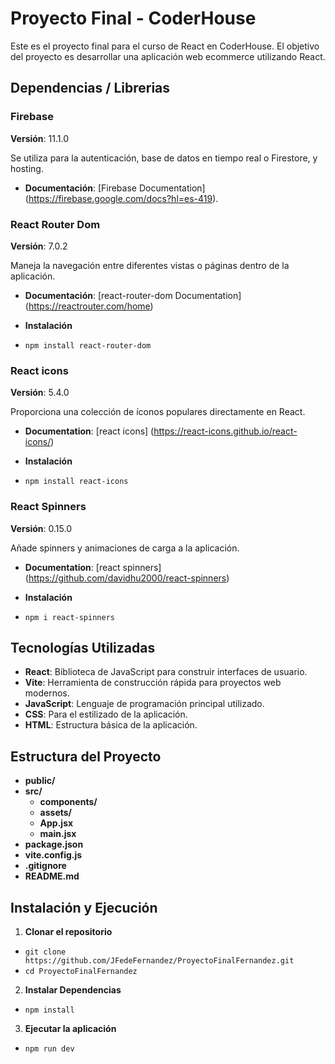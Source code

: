 # Proyecto Final - CoderHouse

Este es el proyecto final para el curso de React en CoderHouse. El objetivo del proyecto es desarrollar una aplicación web ecommerce utilizando React.

## Dependencias / Librerias
### Firebase
**Versión**: 11.1.0

Se utiliza para la autenticación, base de datos en tiempo real o Firestore, y hosting.

- **Documentación**: [Firebase Documentation] (https://firebase.google.com/docs?hl=es-419).

### React Router Dom
**Versión**: 7.0.2

Maneja la navegación entre diferentes vistas o páginas dentro de la aplicación.

- **Documentación**: [react-router-dom Documentation] (https://reactrouter.com/home)

- **Instalación**
- `npm install react-router-dom`

### React icons
**Versión**: 5.4.0

Proporciona una colección de íconos populares directamente en React.

- **Documentation**: [react icons] (https://react-icons.github.io/react-icons/)

- **Instalación**
- `npm install react-icons`

### React Spinners
**Versión**: 0.15.0

Añade spinners y animaciones de carga a la aplicación.

- **Documentation**: [react spinners] (https://github.com/davidhu2000/react-spinners)

- **Instalación** 
- `npm i react-spinners`

## Tecnologías Utilizadas

- **React**: Biblioteca de JavaScript para construir interfaces de usuario.  
- **Vite**: Herramienta de construcción rápida para proyectos web modernos.  
- **JavaScript**: Lenguaje de programación principal utilizado.  
- **CSS**: Para el estilizado de la aplicación.  
- **HTML**: Estructura básica de la aplicación.  

## Estructura del Proyecto

- **public/**
- **src/** 
  - **components/**  
  - **assets/**  
  - **App.jsx** 
  - **main.jsx** 
- **package.json**  
- **vite.config.js**
- **.gitignore** 
- **README.md**

## Instalación y Ejecución

1. **Clonar el repositorio**  
-   `git clone https://github.com/JFedeFernandez/ProyectoFinalFernandez.git`
-   `cd ProyectoFinalFernandez`

2. **Instalar Dependencias**
-   `npm install`

3. **Ejecutar la aplicación**
-   `npm run dev`